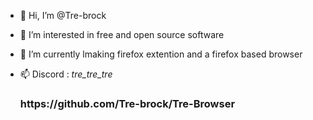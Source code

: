 - 👋 Hi, I’m @Tre-brock
- 👀 I’m interested in free and open source software
- 🌱 I’m currently lmaking firefox extention and a firefox based browser
- 📫 Discord : _tre_tre_tre_

  <h3>https://github.com/Tre-brock/Tre-Browser</h3>
